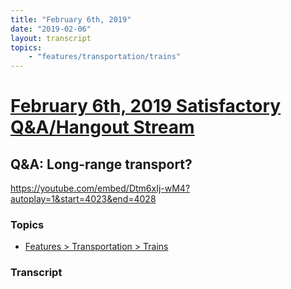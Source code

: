 ```yaml
---
title: "February 6th, 2019"
date: "2019-02-06"
layout: transcript
topics: 
    - "features/transportation/trains"
---
```

# [February 6th, 2019 Satisfactory Q&A/Hangout Stream](../2019-02-06.md)
## Q&A: Long-range transport?
https://youtube.com/embed/Dtm6xIj-wM4?autoplay=1&start=4023&end=4028
### Topics
* [Features > Transportation > Trains](../topics/features/transportation/trains.md)

### Transcript

> 
